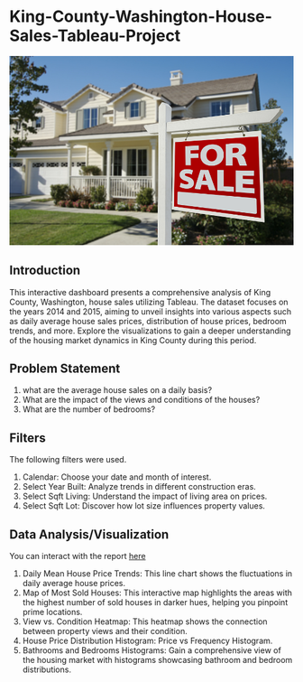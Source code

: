 # King-County-Washington-House-Sales-Tableau-Project

![](Intro_image.jpg)

## Introduction

This interactive dashboard presents a comprehensive analysis of King County, Washington, house sales utilizing Tableau. The dataset focuses on the years 2014 and 2015, aiming to unveil insights into various aspects such as daily average house sales prices, distribution of house prices, bedroom trends, and more. Explore the visualizations to gain a deeper understanding of the housing market dynamics in King County during this period.

## Problem Statement
1. 	what are the average house sales on a daily basis?
2. 	What are the impact of the views and conditions of the houses?
3.  What are the number of bedrooms?

## Filters
The following filters were used.
1. Calendar: Choose your date and month of interest.
2. Select Year Built: Analyze trends in different construction eras.
3. Select Sqft Living: Understand the impact of living area on prices.
4. Select Sqft Lot: Discover how lot size influences property values.

## Data Analysis/Visualization
You can interact with the report [here](https://public.tableau.com/views/KINGCOUNTYWASHINGTONHOUSESALESDASHBOARD_17071387842560/Dashboard1?:language=en-US&:display_count=n&:origin=viz_share_link)
1. Daily Mean House Price Trends: This line chart shows the fluctuations in daily average house prices.
2. Map of Most Sold Houses: This interactive map highlights the areas with the highest number of sold houses in darker hues, helping you pinpoint prime locations.
3. View vs. Condition Heatmap: This heatmap shows the connection between property views and their condition.
4. House Price Distribution Histogram: Price vs Frequency Histogram.
5. Bathrooms and Bedrooms Histograms: Gain a comprehensive view of the housing market with histograms showcasing bathroom and bedroom distributions.

